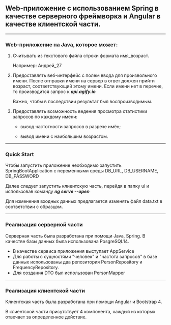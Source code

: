 ## Web-приложение с использованием Spring в качестве серверного фреймворка и Angular в качестве клиентской части.

----

### Web-приложение на Java, которое может:


1. Считывать из текстового файла строки формата
имя_возраст.

    Например: Андрей_27


2. Предоставлять веб-интерфейс с полем ввода
для произвольного имени. После отправки имени на сервер
в ответ должен прийти возраст, соответствующий этому
имени. Если имени нет в перечне, то производится запрос к ***api.agify.io***

    Важно, чтобы в последствии результат
    был воспроизводимым.


3. Предоставлять возможность ведения просмотра
статистики запросов по каждому имени:

   - вывод частотности запросов в разрезе имён;

   - вывод имени с наибольшим возрастом.

---

### Quick Start

Чтобы запустить приложение необходимо запустить SpringBootApplication
с переменными среды DB_URL, DB_USERNAME, DB_PASSWORD

Далее следует запустить клиентскую часть, перейдя в папку ui и использовав
команду ***ng serve --open***

Для изменения входных данных предлагается изменять файл data.txt в соответствии с образцом.

---
### Реализация серверной части

Серверная часть была разработана при помощи Java, Spring. В качестве
базы данных была использована PosgreSQL14.

* В качестве сервиса приложения выступает AppService
* Для работы с сущностями "человек" и "частота запросов" в базе данных использованы два репозитория PersonRepository и FrequencyRepository.
* Для создания DTO был использован PersonMapper

---
### Реализация клиентской части

Клиентская часть была разработана при помощи Angular и Bootstrap 4.

В клиентской части присутствует 4 компонента, каждый из которых отвечает за
определенное действие.